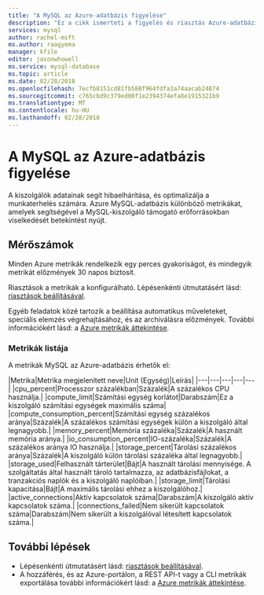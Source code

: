 ```yaml
---
title: "A MySQL az Azure-adatbázis figyelése"
description: "Ez a cikk ismerteti a figyelés és riasztás Azure-adatbázis MySQL, beleértve a CPU, a korlátozások, a tároló és a kapcsolat statisztika metrikáit."
services: mysql
author: rachel-msft
ms.author: raagyema
manager: kfile
editor: jasonwhowell
ms.service: mysql-database
ms.topic: article
ms.date: 02/28/2018
ms.openlocfilehash: 7ecfb8151cd81fb588f964fdfa3a74aacab24874
ms.sourcegitcommit: c765cbd9c379ed00f1e2394374efa8e1915321b9
ms.translationtype: MT
ms.contentlocale: hu-HU
ms.lasthandoff: 02/28/2018
---
```

# <a name="monitoring-in-azure-database-for-mysql"></a>A MySQL az Azure-adatbázis figyelése
A kiszolgálók adatainak segít hibaelhárítása, és optimalizálja a munkaterhelés számára. Azure MySQL-adatbázis különböző metrikákat, amelyek segítségével a MySQL-kiszolgáló támogató erőforrásokban viselkedését betekintést nyújt. 

## <a name="metrics"></a>Mérőszámok
Minden Azure metrikák rendelkezik egy perces gyakoriságot, és mindegyik metrikát előzmények 30 napos biztosít. 

Riasztások a metrikák a konfigurálható. Lépésenkénti útmutatásért lásd: [riasztások beállításával](howto-alert-on-metric.md). 

Egyéb feladatok közé tartozik a beállítása automatikus műveleteket, speciális elemzés végrehajtásához, és az archiválásra előzmények. További információkért lásd: a [Azure metrikák áttekintése](../monitoring-and-diagnostics/monitoring-overview-metrics.md).

### <a name="list-of-metrics"></a>Metrikák listája
A metrikák MySQL az Azure-adatbázis érhetők el:

|Metrika|Metrika megjelenített neve|Unit (Egység)|Leírás|
|---|---|---|---|---|
|cpu_percent|Processzor százalékban|Százalék|A százalékos CPU használja.|
|compute_limit|Számítási egység korlátot|Darabszám|Ez a kiszolgáló számítási egységek maximális száma|
|compute_consumption_percent|Számítási egység százalékos aránya|Százalék|A százalékos számítási egységek külön a kiszolgáló által legnagyobb.|
|memory_percent|Memória százaléka|Százalék|A használt memória aránya.|
|io_consumption_percent|IO-százaléka|Százalék|A százalékos aránya IO használja.|
|storage_percent|Tárolási százalékos aránya|Százalék|A kiszolgáló külön tárolási százaléka által legnagyobb.|
|storage_used|Felhasznált tárterület|Bájt|A használt tárolási mennyisége. A szolgáltatás által használt tároló tartalmazza, az adatbázisfájlokat, a tranzakciós naplók és a kiszolgáló naplóiban.|
|storage_limit|Tárolási kapacitása|Bájt|A maximális tárolási ehhez a kiszolgálóhoz.|
|active_connections|Aktív kapcsolatok száma|Darabszám|A kiszolgáló aktív kapcsolatok száma.|
|connections_failed|Nem sikerült kapcsolatok száma|Darabszám|Nem sikerült a kiszolgálóval létesített kapcsolatok száma.|


## <a name="next-steps"></a>További lépések
- Lépésenkénti útmutatásért lásd: [riasztások beállításával](howto-alert-on-metric.md). 
- A hozzáférés, és az Azure-portálon, a REST API-t vagy a CLI metrikák exportálása további információkért lásd: a [Azure metrikák áttekintése](../monitoring-and-diagnostics/monitoring-overview-metrics.md).
